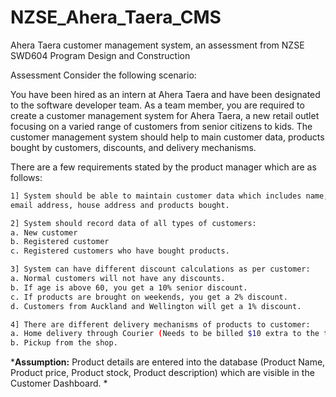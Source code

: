 # NZSE_Ahera_Taera_CMS
Ahera Taera customer management system, an assessment from NZSE SWD604 Program Design and Construction 

Assessment
Consider the following scenario:

You have been hired as an intern at Ahera Taera and have been designated to the software developer
team. As a team member, you are required to create a customer management system for Ahera Taera,
a new retail outlet focusing on a varied range of customers from senior citizens to kids. The customer
management system should help to main customer data, products bought by customers, discounts,
and delivery mechanisms.

There are a few requirements stated by the product manager which are as follows:

```sh
1] System should be able to maintain customer data which includes name, age, phone number,
email address, house address and products bought.
```
```sh
2] System should record data of all types of customers:
a. New customer
b. Registered customer
c. Registered customers who have bought products.
```
```sh
3] System can have different discount calculations as per customer:
a. Normal customers will not have any discounts.
b. If age is above 60, you get a 10% senior discount.
c. If products are brought on weekends, you get a 2% discount.
d. Customers from Auckland and Wellington will get a 1% discount.
```
```sh
4] There are different delivery mechanisms of products to customer:
a. Home delivery through Courier (Needs to be billed $10 extra to the total).
b. Pickup from the shop.
```


***Assumption:** Product details are entered into the database (Product Name, Product price, Product
stock, Product description) which are visible in the Customer Dashboard. *
